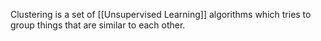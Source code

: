 Clustering is a set of [[Unsupervised Learning]] algorithms which tries to group things that are similar to each other.